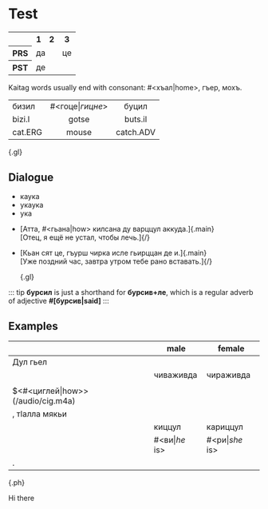 # Test

<table class="c-t">
    <tr>
        <th></th>
        <th>1</th>
        <th>2</th>
        <th>3</th>
    </tr>
    <tr>
        <th>PRS</th>
        <td colspan="2"><Word>да<template #content> I/you/we</template></Word></td>
        <td><Word>це<template #content>he/she/it/they</template></Word></td>
    </tr>
        <tr>
        <th>PST</th>
        <td colspan="3">де</td>
    </tr>
</table>

Kaitag words usually end with consonant: #<хъал|home>, гъер, мохъ.

|         |                  |           |
| ------- | :--------------: | :-------: |
| бизил   | #<гоце\|_гицне_> |   буцил   |
| bizi.l  |      gotse       |  buts.il  |
| cat.ERG |      mouse       | catch.ADV |

{.gl}

## Dialogue

- каука
- укаука
- ука

* [Атта, #<гьана|how> килсана ду варццул аккуда.]{.main}  
  [Отец, я ещё не устал, чтобы лечь.]{/}

* [Кьан сят це, гъурш чирка исле гьирццан де и.]{.main}  
  [Уже поздний час, завтра утром тебе рано вставать.]{/}

  {.gl}

::: tip
**бурсил** is just a shorthand for **бурсив+ле**, which is a regular adverb of adjective **#[бурсив|said]**
:::

## Examples

|                                   | male           | female          |
| --------------------------------- | -------------- | --------------- |
| Дул гьел                          |
|                                   | чиваживда      | чираживда       |
|                                   |
| $<#<циглей\|how>>(/audio/cig.m4a) |
| , тӏалла мякьи                    |
|                                   | киццул         | кариццул        |
|                                   | #<ви\|_he_ is> | #<ри\|_she_ is> |
| .                                 |

{.ph}

Hi there
